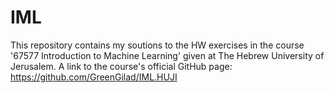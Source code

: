 # IML

This repository contains my soutions to the HW exercises in the course '67577 Introduction to Machine Learning' given at The Hebrew University of Jerusalem.
A link to the course's official GitHub page: https://github.com/GreenGilad/IML.HUJI
